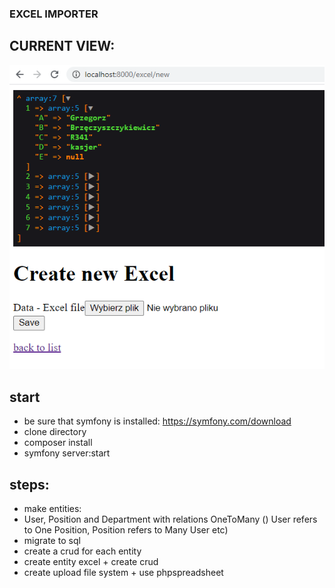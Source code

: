 ### EXCEL IMPORTER

## CURRENT VIEW:

![](gitphotos/one.PNG)

## start

- be sure that symfony is installed: https://symfony.com/download
- clone directory
- composer install
- symfony server:start

## steps:

- make entities:
- User, Position and Department with relations OneToMany () User refers to One Position, Position refers to Many User etc)
- migrate to sql
- create a crud for each entity
- create entity excel + create crud
- create upload file system + use phpspreadsheet
